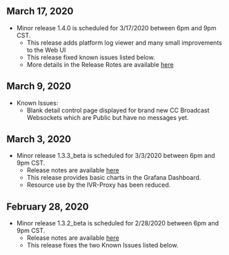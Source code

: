 ## March 17, 2020
* Minor release 1.4.0 is scheduled for 3/17/2020 between 6pm and 9pm CST.
  * This release adds platform log viewer and many small improvements to the Web UI
  * This release fixed known issues listed below.
  * More details in the Release Rotes are available [here](https://raw.githubusercontent.com/voicegain/platform/master/RELEASE.md)

## March 9, 2020
* Known Issues:
  * Blank detail control page displayed for brand new CC Broadcast Websockets which are Public but have no messages yet.

## March 3, 2020
* Minor release 1.3.3_beta is scheduled for 3/3/2020 between 6pm and 9pm CST.
  * Release notes are available [here](https://raw.githubusercontent.com/voicegain/platform/master/RELEASE.md)
  * This release provides basic charts in the Grafana Dashboard.
  * Resource use by the IVR-Proxy has been reduced.

## February 28, 2020
* Minor release 1.3.2_beta is scheduled for 2/28/2020 between 6pm and 9pm CST.
  * Release notes are available [here](https://raw.githubusercontent.com/voicegain/platform/master/RELEASE.md)
  * This release fixes the two Known Issues listed below.

